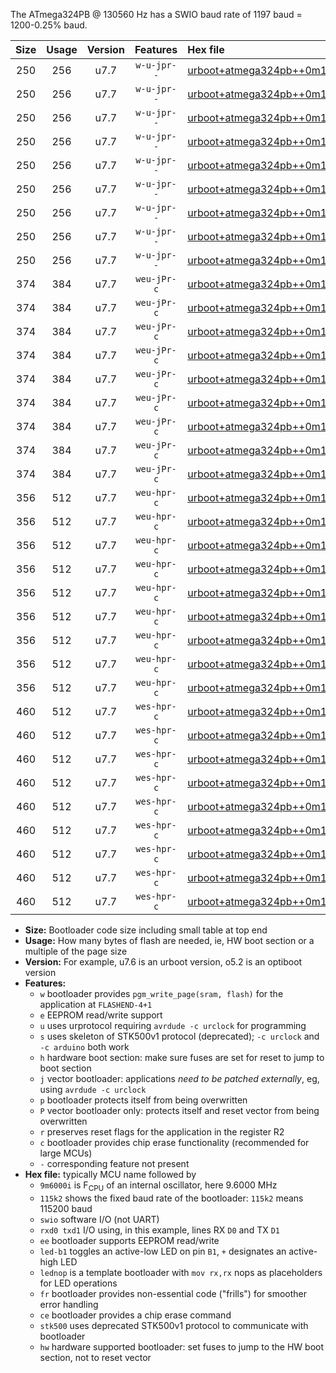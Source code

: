 The ATmega324PB @ 130560 Hz has a SWIO baud rate of 1197 baud = 1200-0.25% baud.

|Size|Usage|Version|Features|Hex file|
|:-:|:-:|:-:|:-:|:--|
|250|256|u7.7|`w-u-jpr--`|[urboot+atmega324pb++0m130560i++++1k2_swio_rxd0_txd1_led+b0.hex](https://raw.githubusercontent.com/stefanrueger/urboot.hex/main/mcus/atmega324pb/internal_oscillator/fint++0m130560_Hz/br++++1k2_bps/urboot+atmega324pb++0m130560i++++1k2_swio_rxd0_txd1_led+b0.hex)|
|250|256|u7.7|`w-u-jpr--`|[urboot+atmega324pb++0m130560i++++1k2_swio_rxd0_txd1_led+b7.hex](https://raw.githubusercontent.com/stefanrueger/urboot.hex/main/mcus/atmega324pb/internal_oscillator/fint++0m130560_Hz/br++++1k2_bps/urboot+atmega324pb++0m130560i++++1k2_swio_rxd0_txd1_led+b7.hex)|
|250|256|u7.7|`w-u-jpr--`|[urboot+atmega324pb++0m130560i++++1k2_swio_rxd0_txd1_lednop.hex](https://raw.githubusercontent.com/stefanrueger/urboot.hex/main/mcus/atmega324pb/internal_oscillator/fint++0m130560_Hz/br++++1k2_bps/urboot+atmega324pb++0m130560i++++1k2_swio_rxd0_txd1_lednop.hex)|
|250|256|u7.7|`w-u-jpr--`|[urboot+atmega324pb++0m130560i++++1k2_swio_rxd2_txd3_led+b0.hex](https://raw.githubusercontent.com/stefanrueger/urboot.hex/main/mcus/atmega324pb/internal_oscillator/fint++0m130560_Hz/br++++1k2_bps/urboot+atmega324pb++0m130560i++++1k2_swio_rxd2_txd3_led+b0.hex)|
|250|256|u7.7|`w-u-jpr--`|[urboot+atmega324pb++0m130560i++++1k2_swio_rxd2_txd3_led+b7.hex](https://raw.githubusercontent.com/stefanrueger/urboot.hex/main/mcus/atmega324pb/internal_oscillator/fint++0m130560_Hz/br++++1k2_bps/urboot+atmega324pb++0m130560i++++1k2_swio_rxd2_txd3_led+b7.hex)|
|250|256|u7.7|`w-u-jpr--`|[urboot+atmega324pb++0m130560i++++1k2_swio_rxd2_txd3_lednop.hex](https://raw.githubusercontent.com/stefanrueger/urboot.hex/main/mcus/atmega324pb/internal_oscillator/fint++0m130560_Hz/br++++1k2_bps/urboot+atmega324pb++0m130560i++++1k2_swio_rxd2_txd3_lednop.hex)|
|250|256|u7.7|`w-u-jpr--`|[urboot+atmega324pb++0m130560i++++1k2_swio_rxe2_txe3_led+b0.hex](https://raw.githubusercontent.com/stefanrueger/urboot.hex/main/mcus/atmega324pb/internal_oscillator/fint++0m130560_Hz/br++++1k2_bps/urboot+atmega324pb++0m130560i++++1k2_swio_rxe2_txe3_led+b0.hex)|
|250|256|u7.7|`w-u-jpr--`|[urboot+atmega324pb++0m130560i++++1k2_swio_rxe2_txe3_led+b7.hex](https://raw.githubusercontent.com/stefanrueger/urboot.hex/main/mcus/atmega324pb/internal_oscillator/fint++0m130560_Hz/br++++1k2_bps/urboot+atmega324pb++0m130560i++++1k2_swio_rxe2_txe3_led+b7.hex)|
|250|256|u7.7|`w-u-jpr--`|[urboot+atmega324pb++0m130560i++++1k2_swio_rxe2_txe3_lednop.hex](https://raw.githubusercontent.com/stefanrueger/urboot.hex/main/mcus/atmega324pb/internal_oscillator/fint++0m130560_Hz/br++++1k2_bps/urboot+atmega324pb++0m130560i++++1k2_swio_rxe2_txe3_lednop.hex)|
|374|384|u7.7|`weu-jPr-c`|[urboot+atmega324pb++0m130560i++++1k2_swio_rxd0_txd1_ee_led+b0_fr_ce.hex](https://raw.githubusercontent.com/stefanrueger/urboot.hex/main/mcus/atmega324pb/internal_oscillator/fint++0m130560_Hz/br++++1k2_bps/urboot+atmega324pb++0m130560i++++1k2_swio_rxd0_txd1_ee_led+b0_fr_ce.hex)|
|374|384|u7.7|`weu-jPr-c`|[urboot+atmega324pb++0m130560i++++1k2_swio_rxd0_txd1_ee_led+b7_fr_ce.hex](https://raw.githubusercontent.com/stefanrueger/urboot.hex/main/mcus/atmega324pb/internal_oscillator/fint++0m130560_Hz/br++++1k2_bps/urboot+atmega324pb++0m130560i++++1k2_swio_rxd0_txd1_ee_led+b7_fr_ce.hex)|
|374|384|u7.7|`weu-jPr-c`|[urboot+atmega324pb++0m130560i++++1k2_swio_rxd0_txd1_ee_lednop_fr_ce.hex](https://raw.githubusercontent.com/stefanrueger/urboot.hex/main/mcus/atmega324pb/internal_oscillator/fint++0m130560_Hz/br++++1k2_bps/urboot+atmega324pb++0m130560i++++1k2_swio_rxd0_txd1_ee_lednop_fr_ce.hex)|
|374|384|u7.7|`weu-jPr-c`|[urboot+atmega324pb++0m130560i++++1k2_swio_rxd2_txd3_ee_led+b0_fr_ce.hex](https://raw.githubusercontent.com/stefanrueger/urboot.hex/main/mcus/atmega324pb/internal_oscillator/fint++0m130560_Hz/br++++1k2_bps/urboot+atmega324pb++0m130560i++++1k2_swio_rxd2_txd3_ee_led+b0_fr_ce.hex)|
|374|384|u7.7|`weu-jPr-c`|[urboot+atmega324pb++0m130560i++++1k2_swio_rxd2_txd3_ee_led+b7_fr_ce.hex](https://raw.githubusercontent.com/stefanrueger/urboot.hex/main/mcus/atmega324pb/internal_oscillator/fint++0m130560_Hz/br++++1k2_bps/urboot+atmega324pb++0m130560i++++1k2_swio_rxd2_txd3_ee_led+b7_fr_ce.hex)|
|374|384|u7.7|`weu-jPr-c`|[urboot+atmega324pb++0m130560i++++1k2_swio_rxd2_txd3_ee_lednop_fr_ce.hex](https://raw.githubusercontent.com/stefanrueger/urboot.hex/main/mcus/atmega324pb/internal_oscillator/fint++0m130560_Hz/br++++1k2_bps/urboot+atmega324pb++0m130560i++++1k2_swio_rxd2_txd3_ee_lednop_fr_ce.hex)|
|374|384|u7.7|`weu-jPr-c`|[urboot+atmega324pb++0m130560i++++1k2_swio_rxe2_txe3_ee_led+b0_fr_ce.hex](https://raw.githubusercontent.com/stefanrueger/urboot.hex/main/mcus/atmega324pb/internal_oscillator/fint++0m130560_Hz/br++++1k2_bps/urboot+atmega324pb++0m130560i++++1k2_swio_rxe2_txe3_ee_led+b0_fr_ce.hex)|
|374|384|u7.7|`weu-jPr-c`|[urboot+atmega324pb++0m130560i++++1k2_swio_rxe2_txe3_ee_led+b7_fr_ce.hex](https://raw.githubusercontent.com/stefanrueger/urboot.hex/main/mcus/atmega324pb/internal_oscillator/fint++0m130560_Hz/br++++1k2_bps/urboot+atmega324pb++0m130560i++++1k2_swio_rxe2_txe3_ee_led+b7_fr_ce.hex)|
|374|384|u7.7|`weu-jPr-c`|[urboot+atmega324pb++0m130560i++++1k2_swio_rxe2_txe3_ee_lednop_fr_ce.hex](https://raw.githubusercontent.com/stefanrueger/urboot.hex/main/mcus/atmega324pb/internal_oscillator/fint++0m130560_Hz/br++++1k2_bps/urboot+atmega324pb++0m130560i++++1k2_swio_rxe2_txe3_ee_lednop_fr_ce.hex)|
|356|512|u7.7|`weu-hpr-c`|[urboot+atmega324pb++0m130560i++++1k2_swio_rxd0_txd1_ee_led+b0_fr_ce_hw.hex](https://raw.githubusercontent.com/stefanrueger/urboot.hex/main/mcus/atmega324pb/internal_oscillator/fint++0m130560_Hz/br++++1k2_bps/urboot+atmega324pb++0m130560i++++1k2_swio_rxd0_txd1_ee_led+b0_fr_ce_hw.hex)|
|356|512|u7.7|`weu-hpr-c`|[urboot+atmega324pb++0m130560i++++1k2_swio_rxd0_txd1_ee_led+b7_fr_ce_hw.hex](https://raw.githubusercontent.com/stefanrueger/urboot.hex/main/mcus/atmega324pb/internal_oscillator/fint++0m130560_Hz/br++++1k2_bps/urboot+atmega324pb++0m130560i++++1k2_swio_rxd0_txd1_ee_led+b7_fr_ce_hw.hex)|
|356|512|u7.7|`weu-hpr-c`|[urboot+atmega324pb++0m130560i++++1k2_swio_rxd0_txd1_ee_lednop_fr_ce_hw.hex](https://raw.githubusercontent.com/stefanrueger/urboot.hex/main/mcus/atmega324pb/internal_oscillator/fint++0m130560_Hz/br++++1k2_bps/urboot+atmega324pb++0m130560i++++1k2_swio_rxd0_txd1_ee_lednop_fr_ce_hw.hex)|
|356|512|u7.7|`weu-hpr-c`|[urboot+atmega324pb++0m130560i++++1k2_swio_rxd2_txd3_ee_led+b0_fr_ce_hw.hex](https://raw.githubusercontent.com/stefanrueger/urboot.hex/main/mcus/atmega324pb/internal_oscillator/fint++0m130560_Hz/br++++1k2_bps/urboot+atmega324pb++0m130560i++++1k2_swio_rxd2_txd3_ee_led+b0_fr_ce_hw.hex)|
|356|512|u7.7|`weu-hpr-c`|[urboot+atmega324pb++0m130560i++++1k2_swio_rxd2_txd3_ee_led+b7_fr_ce_hw.hex](https://raw.githubusercontent.com/stefanrueger/urboot.hex/main/mcus/atmega324pb/internal_oscillator/fint++0m130560_Hz/br++++1k2_bps/urboot+atmega324pb++0m130560i++++1k2_swio_rxd2_txd3_ee_led+b7_fr_ce_hw.hex)|
|356|512|u7.7|`weu-hpr-c`|[urboot+atmega324pb++0m130560i++++1k2_swio_rxd2_txd3_ee_lednop_fr_ce_hw.hex](https://raw.githubusercontent.com/stefanrueger/urboot.hex/main/mcus/atmega324pb/internal_oscillator/fint++0m130560_Hz/br++++1k2_bps/urboot+atmega324pb++0m130560i++++1k2_swio_rxd2_txd3_ee_lednop_fr_ce_hw.hex)|
|356|512|u7.7|`weu-hpr-c`|[urboot+atmega324pb++0m130560i++++1k2_swio_rxe2_txe3_ee_led+b0_fr_ce_hw.hex](https://raw.githubusercontent.com/stefanrueger/urboot.hex/main/mcus/atmega324pb/internal_oscillator/fint++0m130560_Hz/br++++1k2_bps/urboot+atmega324pb++0m130560i++++1k2_swio_rxe2_txe3_ee_led+b0_fr_ce_hw.hex)|
|356|512|u7.7|`weu-hpr-c`|[urboot+atmega324pb++0m130560i++++1k2_swio_rxe2_txe3_ee_led+b7_fr_ce_hw.hex](https://raw.githubusercontent.com/stefanrueger/urboot.hex/main/mcus/atmega324pb/internal_oscillator/fint++0m130560_Hz/br++++1k2_bps/urboot+atmega324pb++0m130560i++++1k2_swio_rxe2_txe3_ee_led+b7_fr_ce_hw.hex)|
|356|512|u7.7|`weu-hpr-c`|[urboot+atmega324pb++0m130560i++++1k2_swio_rxe2_txe3_ee_lednop_fr_ce_hw.hex](https://raw.githubusercontent.com/stefanrueger/urboot.hex/main/mcus/atmega324pb/internal_oscillator/fint++0m130560_Hz/br++++1k2_bps/urboot+atmega324pb++0m130560i++++1k2_swio_rxe2_txe3_ee_lednop_fr_ce_hw.hex)|
|460|512|u7.7|`wes-hpr-c`|[urboot+atmega324pb++0m130560i++++1k2_swio_rxd0_txd1_ee_led+b0_fr_ce_stk500_hw.hex](https://raw.githubusercontent.com/stefanrueger/urboot.hex/main/mcus/atmega324pb/internal_oscillator/fint++0m130560_Hz/br++++1k2_bps/urboot+atmega324pb++0m130560i++++1k2_swio_rxd0_txd1_ee_led+b0_fr_ce_stk500_hw.hex)|
|460|512|u7.7|`wes-hpr-c`|[urboot+atmega324pb++0m130560i++++1k2_swio_rxd0_txd1_ee_led+b7_fr_ce_stk500_hw.hex](https://raw.githubusercontent.com/stefanrueger/urboot.hex/main/mcus/atmega324pb/internal_oscillator/fint++0m130560_Hz/br++++1k2_bps/urboot+atmega324pb++0m130560i++++1k2_swio_rxd0_txd1_ee_led+b7_fr_ce_stk500_hw.hex)|
|460|512|u7.7|`wes-hpr-c`|[urboot+atmega324pb++0m130560i++++1k2_swio_rxd0_txd1_ee_lednop_fr_ce_stk500_hw.hex](https://raw.githubusercontent.com/stefanrueger/urboot.hex/main/mcus/atmega324pb/internal_oscillator/fint++0m130560_Hz/br++++1k2_bps/urboot+atmega324pb++0m130560i++++1k2_swio_rxd0_txd1_ee_lednop_fr_ce_stk500_hw.hex)|
|460|512|u7.7|`wes-hpr-c`|[urboot+atmega324pb++0m130560i++++1k2_swio_rxd2_txd3_ee_led+b0_fr_ce_stk500_hw.hex](https://raw.githubusercontent.com/stefanrueger/urboot.hex/main/mcus/atmega324pb/internal_oscillator/fint++0m130560_Hz/br++++1k2_bps/urboot+atmega324pb++0m130560i++++1k2_swio_rxd2_txd3_ee_led+b0_fr_ce_stk500_hw.hex)|
|460|512|u7.7|`wes-hpr-c`|[urboot+atmega324pb++0m130560i++++1k2_swio_rxd2_txd3_ee_led+b7_fr_ce_stk500_hw.hex](https://raw.githubusercontent.com/stefanrueger/urboot.hex/main/mcus/atmega324pb/internal_oscillator/fint++0m130560_Hz/br++++1k2_bps/urboot+atmega324pb++0m130560i++++1k2_swio_rxd2_txd3_ee_led+b7_fr_ce_stk500_hw.hex)|
|460|512|u7.7|`wes-hpr-c`|[urboot+atmega324pb++0m130560i++++1k2_swio_rxd2_txd3_ee_lednop_fr_ce_stk500_hw.hex](https://raw.githubusercontent.com/stefanrueger/urboot.hex/main/mcus/atmega324pb/internal_oscillator/fint++0m130560_Hz/br++++1k2_bps/urboot+atmega324pb++0m130560i++++1k2_swio_rxd2_txd3_ee_lednop_fr_ce_stk500_hw.hex)|
|460|512|u7.7|`wes-hpr-c`|[urboot+atmega324pb++0m130560i++++1k2_swio_rxe2_txe3_ee_led+b0_fr_ce_stk500_hw.hex](https://raw.githubusercontent.com/stefanrueger/urboot.hex/main/mcus/atmega324pb/internal_oscillator/fint++0m130560_Hz/br++++1k2_bps/urboot+atmega324pb++0m130560i++++1k2_swio_rxe2_txe3_ee_led+b0_fr_ce_stk500_hw.hex)|
|460|512|u7.7|`wes-hpr-c`|[urboot+atmega324pb++0m130560i++++1k2_swio_rxe2_txe3_ee_led+b7_fr_ce_stk500_hw.hex](https://raw.githubusercontent.com/stefanrueger/urboot.hex/main/mcus/atmega324pb/internal_oscillator/fint++0m130560_Hz/br++++1k2_bps/urboot+atmega324pb++0m130560i++++1k2_swio_rxe2_txe3_ee_led+b7_fr_ce_stk500_hw.hex)|
|460|512|u7.7|`wes-hpr-c`|[urboot+atmega324pb++0m130560i++++1k2_swio_rxe2_txe3_ee_lednop_fr_ce_stk500_hw.hex](https://raw.githubusercontent.com/stefanrueger/urboot.hex/main/mcus/atmega324pb/internal_oscillator/fint++0m130560_Hz/br++++1k2_bps/urboot+atmega324pb++0m130560i++++1k2_swio_rxe2_txe3_ee_lednop_fr_ce_stk500_hw.hex)|

- **Size:** Bootloader code size including small table at top end
- **Usage:** How many bytes of flash are needed, ie, HW boot section or a multiple of the page size
- **Version:** For example, u7.6 is an urboot version, o5.2 is an optiboot version
- **Features:**
  + `w` bootloader provides `pgm_write_page(sram, flash)` for the application at `FLASHEND-4+1`
  + `e` EEPROM read/write support
  + `u` uses urprotocol requiring `avrdude -c urclock` for programming
  + `s` uses skeleton of STK500v1 protocol (deprecated); `-c urclock` and `-c arduino` both work
  + `h` hardware boot section: make sure fuses are set for reset to jump to boot section
  + `j` vector bootloader: applications *need to be patched externally*, eg, using `avrdude -c urclock`
  + `p` bootloader protects itself from being overwritten
  + `P` vector bootloader only: protects itself and reset vector from being overwritten
  + `r` preserves reset flags for the application in the register R2
  + `c` bootloader provides chip erase functionality (recommended for large MCUs)
  + `-` corresponding feature not present
- **Hex file:** typically MCU name followed by
  + `9m6000i` is F<sub>CPU</sub> of an internal oscillator, here 9.6000 MHz
  + `115k2` shows the fixed baud rate of the bootloader: `115k2` means 115200 baud
  + `swio` software I/O (not UART)
  + `rxd0 txd1` I/O using, in this example, lines RX `D0` and TX `D1`
  + `ee` bootloader supports EEPROM read/write
  + `led-b1` toggles an active-low LED on pin `B1`, `+` designates an active-high LED
  + `lednop` is a template bootloader with `mov rx,rx` nops as placeholders for LED operations
  + `fr` bootloader provides non-essential code ("frills") for smoother error handling
  + `ce` bootloader provides a chip erase command
  + `stk500` uses deprecated STK500v1 protocol to communicate with bootloader
  + `hw` hardware supported bootloader: set fuses to jump to the HW boot section, not to reset vector
